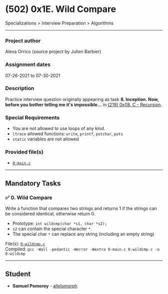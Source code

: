 # (502) 0x1E. Wild Compare
Specializations > Interview Preparation > Algorithms

---

### Project author
Alexa Orrico (source project by Julien Barbier)

### Assignment dates
07-26-2021 to 07-30-2021

### Description
Practice interview question originally appearing as task **8. Inception. Now, before you bother telling me it's impossible...** in [(219) 0x08. C - Recursion](https://github.com/allelomorph/holbertonschool-low_level_programming/tree/master/0x08-recursion).

### Special Requirements
* You are not allowed to use loops of any kind.
* `ltrace` allowed functions: `write`, `printf`, `putchar`, `puts`
* `static` variables are not allowed

### Provided file(s)
* [`0-main.c`](./0-main.c)

---

## Mandatory Tasks

### :white_check_mark: 0. Wild Compare
Write a function that compares two strings and returns 1 if the strings can be considered identical, otherwise return 0.

* Prototype: `int wildcmp(char *s1, char *s2);`
* `s2` can contain the special character `*`.
* The special char `*` can replace any string (including an empty string)

File(s): [`0-wildcmp.c`](./0-wildcmp.c)\
Compiled: `gcc -Wall -pedantic -Werror -Wextra 0-main.c 0-wildcmp.c -o 0-wildcmp`

---

## Student
* **Samuel Pomeroy** - [allelomorph](github.com/allelomorph)
